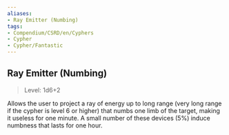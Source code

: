 ```yaml
---
aliases:
- Ray Emitter (Numbing)
tags:
- Compendium/CSRD/en/Cyphers
- Cypher
- Cypher/Fantastic
---
```


  
## Ray Emitter (Numbing)  
>Level: 1d6+2  
  
Allows the user to project a ray of energy up to long range (very long range if the cypher is level 6 or higher) that numbs one limb of the target, making it useless for one minute. A small number of these devices (5%) induce numbness that lasts for one hour.